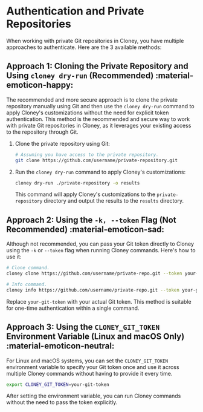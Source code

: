 # Authentication and Private Repositories

When working with private Git repositories in Cloney, you have multiple approaches to authenticate. Here are the 3 available methods:

## Approach 1: Cloning the Private Repository and Using `cloney dry-run` (Recommended) :material-emoticon-happy:

The recommended and more secure approach is to clone the private repository manually using Git and then use the `cloney dry-run` command to apply Cloney's customizations without the need for explicit token authentication. This method is the recommended and secure way to work with private Git repositories in Cloney, as it leverages your existing access to the repository through Git.

1. Clone the private repository using Git:

   ```bash
   # Assuming you have access to the private repository.
   git clone https://github.com/username/private-repository.git
   ```

1. Run the `cloney dry-run` command to apply Cloney's customizations:

   ```bash
   cloney dry-run ./private-repository -o results
   ```

   This command will apply Cloney's customizations to the `private-repository` directory and output the results to the `results` directory.

## Approach 2: Using the `-k, --token` Flag (Not Recommended) :material-emoticon-sad:

Although not recommended, you can pass your Git token directly to Cloney using the `-k` or `--token` flag when running Cloney commands. Here's how to use it:

```bash
# Clone command.
cloney clone https://github.com/username/private-repo.git --token your-git-token

# Info command.
cloney info https://github.com/username/private-repo.git --token your-git-token
```

Replace `your-git-token` with your actual Git token. This method is suitable for one-time authentication within a single command.

## Approach 3: Using the `CLONEY_GIT_TOKEN` Environment Variable (Linux and macOS Only) :material-emoticon-neutral:

For Linux and macOS systems, you can set the `CLONEY_GIT_TOKEN` environment variable to specify your Git token once and use it across multiple Cloney commands without having to provide it every time.

```bash
export CLONEY_GIT_TOKEN=your-git-token
```

After setting the environment variable, you can run Cloney commands without the need to pass the token explicitly.
